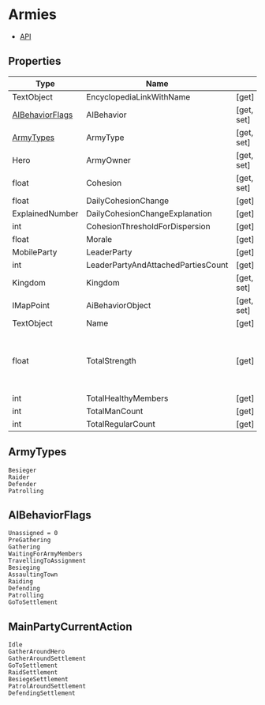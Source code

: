 # Armies

* [API](https://apidoc.bannerlord.com/v/1.2.12/class_tale_worlds_1_1_campaign_system_1_1_army.html)

## Properties

Type            |Name                                |       |   |
----------------|------------------------------------|-------|---|
TextObject      | EncyclopediaLinkWithName           | [get] | |
[AIBehaviorFlags](/modding/armies/#aibehaviorflags) | AIBehavior                         | [get, set] | |
[ArmyTypes](/modding/armies/#armytypes)       | ArmyType                           | [get, set] | |
Hero            | ArmyOwner                          | [get, set] | |
float           | Cohesion                           | [get, set] | |
float           | DailyCohesionChange                | [get] | |
ExplainedNumber | DailyCohesionChangeExplanation     | [get] | |
int             | CohesionThresholdForDispersion     | [get] | |
float           | Morale                             | [get] | |
MobileParty     | LeaderParty                        | [get] | |
int             | LeaderPartyAndAttachedPartiesCount | [get] | |
Kingdom         | Kingdom                            | [get, set] | |
IMapPoint       | AiBehaviorObject                   | [get, set] | |
TextObject      | Name                               | [get] | |
float           | TotalStrength                      | [get] | total strength of all parties in the army |
int             | TotalHealthyMembers                | [get] | |
int             | TotalManCount                      | [get] | |
int             | TotalRegularCount                  | [get] | |


## ArmyTypes

    Besieger
    Raider
    Defender
    Patrolling

## AIBehaviorFlags

    Unassigned = 0
    PreGathering
    Gathering
    WaitingForArmyMembers
    TravellingToAssignment
    Besieging
    AssaultingTown
    Raiding
    Defending
    Patrolling
    GoToSettlement

## MainPartyCurrentAction

    Idle
    GatherAroundHero
    GatherAroundSettlement
    GoToSettlement
    RaidSettlement
    BesiegeSettlement
    PatrolAroundSettlement
    DefendingSettlement

